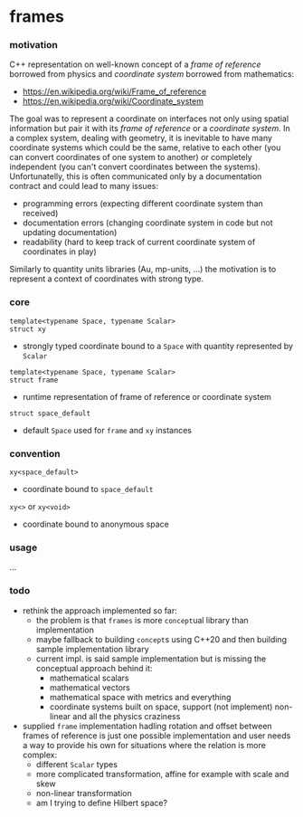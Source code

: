 # frames

### motivation
C++ representation on well-known concept of a *frame of reference* borrowed from physics and *coordinate system* borrowed from mathematics:
- https://en.wikipedia.org/wiki/Frame_of_reference
- https://en.wikipedia.org/wiki/Coordinate_system

The goal was to represent a coordinate on interfaces not only using spatial information but pair it with its *frame of reference* or a *coordinate system*. In a complex system, dealing with geometry, it is inevitable to have many coordinate systems which could be the same, relative to each other (you can convert coordinates of one system to another) or completely independent (you can't convert coordinates between the systems). Unfortunatelly, this is often communicated only by a documentation contract and could lead to many issues:
- programming errors (expecting different coordinate system than received)
- documentation errors (changing coordinate system in code but not updating documentation)
- readability (hard to keep track of current coordinate system of coordinates in play)

Similarly to quantity units libraries (Au, mp-units, ...) the motivation is to represent a context of coordinates with strong type.

### core
`template<typename Space, typename Scalar>`<br>
`struct xy` 
- strongly typed coordinate bound to a `Space` with quantity represented by `Scalar`

`template<typename Space, typename Scalar>`<br>
`struct frame`<br>
- runtime representation of frame of reference or coordinate system

`struct space_default`
- default `Space` used for `frame` and `xy` instances

### convention
`xy<space_default>` 
- coordinate bound to `space_default`

`xy<>` or `xy<void>`
- coordinate bound to anonymous space

### usage
...


### todo
- rethink the approach implemented so far:
    - the problem is that `frames` is more `concept`ual library than implementation
    - maybe fallback to building `concept`s using C++20 and then building sample implementation library
    - current impl. is said sample implementation but is missing the conceptual approach behind it:
        - mathematical scalars
        - mathematical vectors
        - mathematical space with metrics and everything
        - coordinate systems built on space, support (not implement) non-linear and all the physics craziness
- supplied `frame` implementation hadling rotation and offset between frames of reference is just one possible implementation and user needs a way to provide his own for situations where the relation is more complex:
    - different `Scalar` types
    - more complicated transformation, affine for example with scale and skew
    - non-linear transformation
    - am I trying to define Hilbert space?

